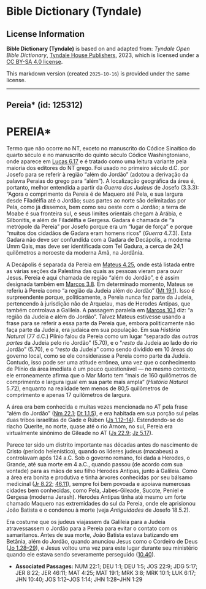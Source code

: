 # Bible Dictionary (Tyndale)

## License Information

**Bible Dictionary (Tyndale)** is based on and adapted from: _Tyndale Open Bible Dictionary_, [Tyndale House Publishers](https://tyndaleopenresources.com/), 2023, which is licensed under a [CC BY-SA 4.0 license](https://creativecommons.org/licenses/by-sa/4.0/legalcode.en).

This markdown version (created `2025-10-16`) is provided under the same license.



--------------------------------

## Pereia* (id: 125312)

PEREIA\*
========

Termo que não ocorre no NT, exceto no manuscrito do Códice Sinaítico do quarto século e no manuscrito do quinto século Códice Washingtoniano, onde aparece em [Lucas 6\.17](https://ref.ly/Luke6:17) e é tratado como uma leitura variante pela maioria dos editores do NT grego. Foi usado no primeiro século d.C. por Josefo para se referir à região “além do Jordão” (adotou a derivação da palavra Peraias do grego para “além”). A localização geográfica da área é, portanto, melhor entendida a partir da *Guerra dos Judeus* de Josefo (3\.3\.3\): “Agora o comprimento da Pereia é de Maquero até Pela, e sua largura desde Filadélfia até o Jordão; suas partes ao norte são delimitadas por Pela, como já dissemos, bem como seu oeste com o Jordão; a terra de Moabe é sua fronteira sul, e seus limites orientais chegam à Arábia, e Silbonitis, e além de Filadélfia e Gergesa. Gadara é chamada de “a metrópole da Pereia” por Josefo porque era um “lugar de força” e porque “muitos dos cidadãos de Gadara eram homens ricos” (*Guerra* 4\.7\.3\). Esta Gadara não deve ser confundida com a Gadara de Decápolis, a moderna Umm Qais, mas deve ser identificada com Tel Gadura, a cerca de 24,1 quilômetros a noroeste da moderna Amã, na Jordânia.

A Decápolis é separada da Pereia em [Mateus 4\.25](https://ref.ly/Matt4:25), onde está listada entre as várias seções da Palestina das quais as pessoas vieram para ouvir Jesus. Pereia é aqui chamada de região “além do Jordão”, e é assim designada também em [Marcos 3\.8](https://ref.ly/Mark3:8). Em determinado momento, Mateus se referiu à Pereia como “a região da Judeia além do Jordão” ([Mt 19\.1](https://ref.ly/Matt19:1)). Isso é surpreendente porque, politicamente, a Pereia nunca fez parte da Judeia, pertencendo à jurisdição não de Arquelau, mas de Herodes Antipas, que também controlava a Galileia. A passagem paralela em [Marcos 10\.1](https://ref.ly/Mark10:1) diz: “a região da Judeia e além do Jordão”. Talvez Mateus estivesse usando a frase para se referir a essa parte da Pereia que, embora politicamente não faça parte da Judeia, era judaica em sua população. Em sua *História Natural* (77 d.C.) Plínio falou da Pereia como um lugar “separado das *outras partes* da Judeia pelo rio Jordão” (5\.70\), e o "*resto* da Judeia ao lado do rio Jordão” (5\.70\), e o “*resto* da Judeia” como sendo dividido em 10 áreas do governo local, como se ele considerasse a Pereia como parte da Judeia. Contudo, isso pode ser uma atitude errônea, uma vez que o conhecimento de Plínio da área imediata é um pouco questionável — no mesmo contexto, ele erroneamente afirma que o Mar Morto tem “mais de 160 quilômetros de comprimento e largura igual em sua parte mais ampla” (*História Natural* 5\.72\), enquanto na realidade tem menos de 80,5 quilômetros de comprimento e apenas 17 quilômetros de largura.

A área era bem conhecida e muitas vezes mencionada no AT pela frase “além do Jordão” ([Nm 22\.1](https://ref.ly/Num22:1); [Dt 1\.1,5](https://ref.ly/Deut1:1)), e era habitada em sua porção sul pelas duas tribos israelitas de Gade e Rúben ([Js 1\.12–14](https://ref.ly/Josh1:12-Josh1:14)). Estendendo\-se do riacho Querite, no norte, quase até o rio Arnom, no sul, Pereia era virtualmente sinônimo de Gileade no AT ([Js 22\.9](https://ref.ly/Josh22:9); [Jz 5\.17](https://ref.ly/Judg5:17)).

Parece ter sido um distrito importante nas décadas antes do nascimento de Cristo (período helenístico), quando os líderes judeus (macabeus) a controlavam após 124 a.C. Sob o governo romano, foi dada a Herodes, o Grande, até sua morte em 4 a.C., quando passou (de acordo com sua vontade) para as mãos de seu filho Herodes Antipas, junto à Galileia. Como a área era bonita e produtiva e tinha árvores conhecidas por seu bálsamo medicinal ([Jr 8\.22](https://ref.ly/Jer8:22); [46\.11](https://ref.ly/Jer46:11)), sempre foi bem povoada e apoiava numerosas cidades bem conhecidas, como Pela, Jabes\-Gileade, Sucote, Peniel e Gergesa (moderna Jerash). Herodes Antipas tinha até mesmo um forte chamado Maquero nas extremidades do sul da Pereia, onde ele aprisionou João Batista e o condenou à morte (veja *Antiguidades* de Josefo 18\.5\.2\).

Era costume que os judeus viajassem da Galileia para a Judeia atravessassem o Jordão para a Pereia para evitar o contato com os samaritanos. Antes de sua morte, João Batista estava batizando em Betânia, além do Jordão, quando anunciou Jesus como o Cordeiro de Deus ([Jo 1\.28–29](https://ref.ly/John1:28-John1:29)), e Jesus voltou uma vez para este lugar durante seu ministério quando ele estava sendo severamente perseguido ([10\.40](https://ref.ly/John10:40)).

* **Associated Passages:** NUM 22:1; DEU 1:1; DEU 1:5; JOS 22:9; JDG 5:17; JER 8:22; JER 46:11; MAT 4:25; MAT 19:1; MRK 3:8; MRK 10:1; LUK 6:17; JHN 10:40; JOS 1:12–JOS 1:14; JHN 1:28–JHN 1:29

